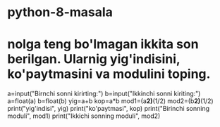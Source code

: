 # python-8-masala
# nolga teng bo'lmagan ikkita son berilgan. Ularnig yig'indisini, ko'paytmasini va modulini toping.
a=input("Birnchi sonni kirirting:")
b=input("Ikkinchi sonni kiriting:")
a=float(a)
b=float(b)
yig=a+b
kop=a*b
mod1=(a**2)**(1/2)
mod2=(b**2)**(1/2)
print("yig'indisi", yig)
print("ko'paytmasi", kop)
print("Birinchi sonning moduli", mod1)
print("Ikkichi sonning moduli", mod2)

